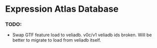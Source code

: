 # Expression Atlas Database

### TODO:
* Swap GTF feature load to veliadb. v0c/v1 veliadb ids broken. Will be better to migrate to load from veliadb itself.
